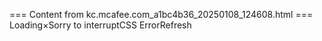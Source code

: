 === Content from kc.mcafee.com_a1bc4b36_20250108_124608.html ===
Loading×Sorry to interruptCSS ErrorRefresh
